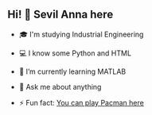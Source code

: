 ## Hi! 👋 Sevil Anna here


- 🎓  I'm studying Industrial Engineering

- 💻  I know some Python and HTML

- 🌱  I’m currently learning MATLAB

- 💬  Ask me about anything

- ⚡  Fun fact:  <a href="https://elgoog.im/pacman/">You can play Pacman here</a>


<!--

- 🔭 I’m currently working on ...
- 👯 I’m looking to collaborate on ...
- 🤔 I’m looking for help with ...
- 📫 How to reach me: ...
- 😄 Pronouns: ...
-->
